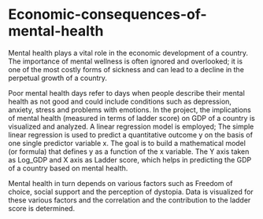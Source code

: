 # Economic-consequences-of-mental-health
Mental health plays a vital role in the economic development of a country. The importance of mental wellness is often ignored and overlooked; it is one of the most costly forms of sickness and can lead to a decline in the perpetual growth of a country. 


Poor mental health days refer to days when people describe their mental health as not good and could include conditions such as depression, anxiety, stress and problems with emotions. In the project, the implications of mental health (measured in terms of ladder score) on GDP of a country is visualized and analyzed. A linear regression model is employed; The simple linear regression is used to predict a quantitative outcome y on the basis of one single predictor variable x. The goal is to build a mathematical model (or formula) that defines y as a function of the x variable. The Y axis taken as Log_GDP and X axis as Ladder score, which helps in predicting the GDP of a country based on mental health. 



Mental health in turn depends on various factors such as Freedom of choice, social support and the perception of dystopia. Data is visualized for these various factors and the correlation and the contribution to the ladder score is determined.
